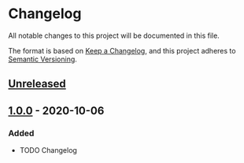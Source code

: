 # Changelog

All notable changes to this project will be documented in this file.

The format is based on [Keep a Changelog][1], and this project adheres to
[Semantic Versioning][2].

## [Unreleased]

## [1.0.0] - 2020-10-06

### Added

- TODO Changelog


[1]: https://keepachangelog.com/en/1.0.0/
[2]: https://semver.org/spec/v2.0.0.html
[Unreleased]: https://github.com/falkoschumann/app-template-java/compare/v1.0.0...HEAD
[1.0.0]: https://github.com/falkoschumann/app-template-java/releases/tag/v1.0.0
